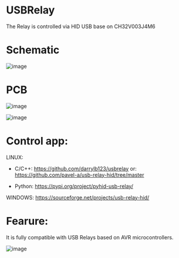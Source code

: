 # USBRelay

The Relay is controlled via HID USB base on CH32V003J4M6


# Schematic

![image](https://github.com/user-attachments/assets/e3cd0149-fd0b-4185-addf-62eb12424246)

# PCB

![image](https://github.com/user-attachments/assets/1d9ae6a8-1d80-434d-8e30-deff644ad73a)


![image](https://github.com/user-attachments/assets/629b5a90-c812-46fe-a0e8-d02d43d6648a)

# Control app:
LINUX:
- C/C++:
https://github.com/darrylb123/usbrelay
or:
https://github.com/pavel-a/usb-relay-hid/tree/master

- Python: https://pypi.org/project/pyhid-usb-relay/

WINDOWS: https://sourceforge.net/projects/usb-relay-hid/

# Fearure:

It is fully compatible with USB Relays based on AVR microcontrollers.

![image](https://github.com/user-attachments/assets/24f24785-9c8d-4bb3-bd68-5d1e0b38ac9b)
